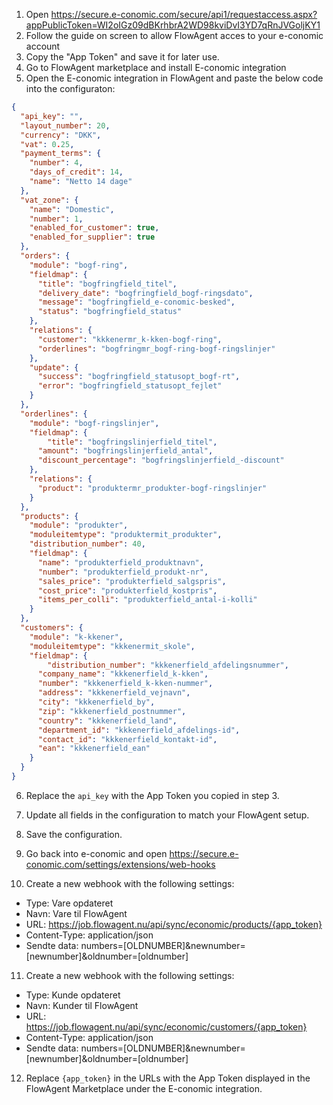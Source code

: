 1) Open https://secure.e-conomic.com/secure/api1/requestaccess.aspx?appPublicToken=WI2oIGz09dBKrhbrA2WD98kviDvI3YD7qRnJVGoljKY1
2) Follow the guide on screen to allow FlowAgent acces to your e-conomic account
3) Copy the "App Token" and save it for later use.
4) Go to FlowAgent marketplace and install E-conomic integration
5) Open the E-conomic integration in FlowAgent and paste the below code into the configuraton:
```json
{
  "api_key": "",
  "layout_number": 20,
  "currency": "DKK",
  "vat": 0.25,
  "payment_terms": {
    "number": 4,
    "days_of_credit": 14,
    "name": "Netto 14 dage"
  },
  "vat_zone": {
    "name": "Domestic",
    "number": 1,
    "enabled_for_customer": true,
    "enabled_for_supplier": true
  },
  "orders": {
    "module": "bogf-ring",
    "fieldmap": {
      "title": "bogfringfield_titel",
      "delivery_date": "bogfringfield_bogf-ringsdato",
      "message": "bogfringfield_e-conomic-besked",
      "status": "bogfringfield_status"
    },
    "relations": {
      "customer": "kkkenermr_k-kken-bogf-ring",
      "orderlines": "bogfringmr_bogf-ring-bogf-ringslinjer"
    },
    "update": {
      "success": "bogfringfield_statusopt_bogf-rt",
      "error": "bogfringfield_statusopt_fejlet"
    }
  },
  "orderlines": {
    "module": "bogf-ringslinjer",
    "fieldmap": {
        "title": "bogfringslinjerfield_titel",
      "amount": "bogfringslinjerfield_antal",
      "discount_percentage": "bogfringslinjerfield_-discount"
    },
    "relations": {
      "product": "produktermr_produkter-bogf-ringslinjer"
    }
  },
  "products": {
    "module": "produkter",
    "moduleitemtype": "produktermit_produkter",
    "distribution_number": 40,
    "fieldmap": {
      "name": "produkterfield_produktnavn",
      "number": "produkterfield_produkt-nr",
      "sales_price": "produkterfield_salgspris",
      "cost_price": "produkterfield_kostpris",
      "items_per_colli": "produkterfield_antal-i-kolli"
    }
  },
  "customers": {
    "module": "k-kkener",
    "moduleitemtype": "kkkenermit_skole",
    "fieldmap": {
        "distribution_number": "kkkenerfield_afdelingsnummer",
      "company_name": "kkkenerfield_k-kken",
      "number": "kkkenerfield_k-kken-nummer",
      "address": "kkkenerfield_vejnavn",
      "city": "kkkenerfield_by",
      "zip": "kkkenerfield_postnummer",
      "country": "kkkenerfield_land",
      "department_id": "kkkenerfield_afdelings-id",
      "contact_id": "kkkenerfield_kontakt-id",
      "ean": "kkkenerfield_ean"
    }
  }
}
```

6) Replace the `api_key` with the App Token you copied in step 3.
7) Update all fields in the configuration to match your FlowAgent setup.
8) Save the configuration.

9) Go back into e-conomic and open https://secure.e-conomic.com/settings/extensions/web-hooks
10) Create a new webhook with the following settings:
- Type: Vare opdateret
- Navn: Vare til FlowAgent
- URL: https://job.flowagent.nu/api/sync/economic/products/{app_token}
- Content-Type: application/json
- Sendte data: numbers=[OLDNUMBER]&newnumber=[newnumber]&oldnumber=[oldnumber]
11) Create a new webhook with the following settings:
- Type: Kunde opdateret
- Navn: Kunder til FlowAgent
- URL: https://job.flowagent.nu/api/sync/economic/customers/{app_token}
- Content-Type: application/json
- Sendte data: numbers=[OLDNUMBER]&newnumber=[newnumber]&oldnumber=[oldnumber]

12) Replace `{app_token}` in the URLs with the App Token displayed in the FlowAgent Marketplace under the E-conomic integration.